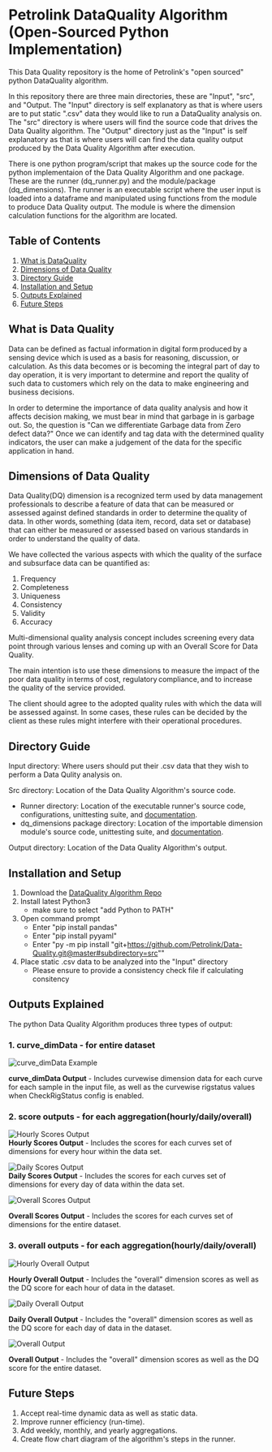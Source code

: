 # Petrolink DataQuality Algorithm (Open-Sourced Python Implementation)
This Data Quality repository is the home of Petrolink's "open sourced" python DataQuality algorithm.

In this repository there are three main directories, these are "Input", "src", and "Output. The "Input" directory is self explanatory as that is where users are to put static ".csv" data they would like to run a DataQuality analysis on. The "src" directory is where users will find the source code that drives the Data Quality algorithm. The "Output" directory just as the "Input" is self explanatory as that is where users will can find the data quality output produced by the Data Quality Algorithm after execution.

There is one python program/script that makes up the source code for the python implementaion of the Data Quality Algorithm and one package. These are the runner (dq_runner.py) and the module/package (dq_dimensions). The runner is an executable script where the user input is loaded into a dataframe and manipulated using functions from the module to produce Data Quality output. The module is where the dimension calculation functions for the algorithm are located. 

## Table of Contents
1. [What is DataQuality](#what-is-data-quality)
2. [Dimensions of Data Quality](#dimensions-of-data-quality)
3. [Directory Guide](#directory-guide)
4. [Installation and Setup](#installation-and-setup)
5. [Outputs Explained](#outputs-explained)
6. [Future Steps](#future-steps)

## What is Data Quality
Data can be defined as factual information in digital form produced by a sensing device which is used as a basis for reasoning, discussion, or calculation.  As this data becomes or is becoming the integral part of day to day operation, it is very important to determine and report the quality of such data to customers which rely on the data to make engineering and business decisions. 

In order to determine the importance of data quality analysis and how it affects decision making, we must bear in mind that garbage in is garbage out.  So, the question is "Can we differentiate Garbage data from Zero defect data?" Once we can identify and tag data with the determined quality indicators, the user can make a judgement of the data for the specific application in hand. 

## Dimensions of Data Quality
Data Quality(DQ) dimension is a recognized term used by data management professionals to describe a feature of data that can be measured or assessed against defined standards in order to determine the quality of data. In other words, something (data item, record, data set or database) that can either be measured or assessed based on various standards in order to understand the quality of data. 

We have collected the various aspects with which the quality of the surface and subsurface data can be quantified as: 

1. Frequency 
2. Completeness 
2. Uniqueness 
4. Consistency 
5. Validity 
6. Accuracy 

Multi-dimensional quality analysis concept includes screening every data point through various lenses and coming up with an Overall Score for Data Quality. 

The main intention is to use these dimensions to measure the impact of the poor data quality in terms of cost, regulatory compliance, and to increase the quality of the service provided. 

The client should agree to the adopted quality rules with which the data will be assessed against. In some cases, these rules can be decided by the client as these rules might interfere with their operational procedures. 

## Directory Guide
Input directory: Where users should put their .csv data that they wish to perform a Data Qulity analysis on.

Src directory: Location of the Data Quality Algorithm's source code.
  - Runner directory: Location of the executable runner's source code, configurations, unittesting suite, and [documentation](src/Runner).
  - dq_dimensions package directory: Location of the importable dimension module's source code, unittesting suite, and [documentation](scr/dq_dimensions).

Output directory: Location of the Data Quality Algorithm's output.


## Installation and Setup
1. Download the [DataQuality Algorithm Repo](https://github.com/Petrolink/Data-Quality/tree/master)
2. Install latest Python3
    - make sure to select "add Python to PATH"
3. Open command prompt
    - Enter "pip install pandas" 
    - Enter "pip install pyyaml"
    - Enter "py -m pip install "git+https://github.com/Petrolink/Data-Quality.git@master#subdirectory=src""
4. Place static .csv data to be analyzed into the "Input" directory 
    - Please ensure to provide a consistency check file if calculating consitency

## Outputs Explained
The python Data Quality Algorithm produces three types of output: 
### 1. curve_dimData - for entire dataset

![curve_dimData Example](doc_images/image-1.png)

**curve_dimData Output** - Includes curvewise dimension data for each curve for each sample in the input file, as well as the curvewise rigstatus values when CheckRigStatus config is enabled. 

### 2. score outputs - for each aggregation(hourly/daily/overall)

![Hourly Scores Output](doc_images/image-3.png)     
**Hourly Scores Output** - Includes the scores for each curves set of dimensions for every hour within the data set.

![Daily Scores Output](doc_images/image-6.png)  
**Daily Scores Output** - Includes the scores for each curves set of dimensions for every day of data within the data set.

![Overall Scores Output](doc_images/image-2.png) 

**Overall Scores Output** - Includes the scores for each curves set of dimensions for the entire dataset.

### 3. overall outputs - for each aggregation(hourly/daily/overall)

![Hourly Overall Output](doc_images/image-5.png)

**Hourly Overall Output** - Includes the "overall" dimension scores as well as the DQ score for each hour of data in the dataset.

![Daily Overall Output](doc_images/image-7.png)

**Daily Overall Output** - Includes the "overall" dimension scores as well as the DQ score for each day of data in the dataset.

![Overall Output](doc_images/image-4.png)

**Overall Output** - Includes the "overall" dimension scores as well as the DQ score for the entire dataset.

## Future Steps
1. Accept real-time dynamic data as well as static data.
2. Improve runner efficiency (run-time).
3. Add weekly, monthly, and yearly aggregations.
4. Create flow chart diagram of the algorithm's steps in the runner.